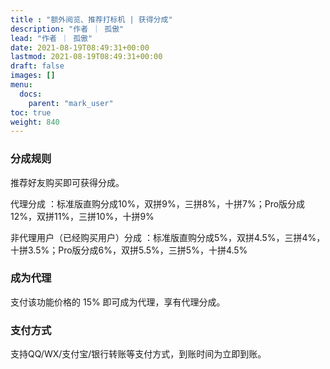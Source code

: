 ```yaml
---
title : "额外阅览、推荐打标机 | 获得分成"
description: "作者 ｜ 孤傲"
lead: "作者 ｜ 孤傲"
date: 2021-08-19T08:49:31+00:00
lastmod: 2021-08-19T08:49:31+00:00
draft: false 
images: []
menu:
  docs:
    parent: "mark_user"
toc: true
weight: 840
---
```


### 分成规则

推荐好友购买即可获得分成。

代理分成 ：标准版直购分成10%，双拼9%，三拼8%，十拼7%；Pro版分成12%，双拼11%，三拼10%，十拼9%

非代理用户（已经购买用户）分成 ：标准版直购分成5%，双拼4.5%，三拼4%，十拼3.5%；Pro版分成6%，双拼5.5%，三拼5%，十拼4.5%

### 成为代理

支付该功能价格的 15% 即可成为代理，享有代理分成。

### 支付方式

支持QQ/WX/支付宝/银行转账等支付方式，到账时间为立即到账。
